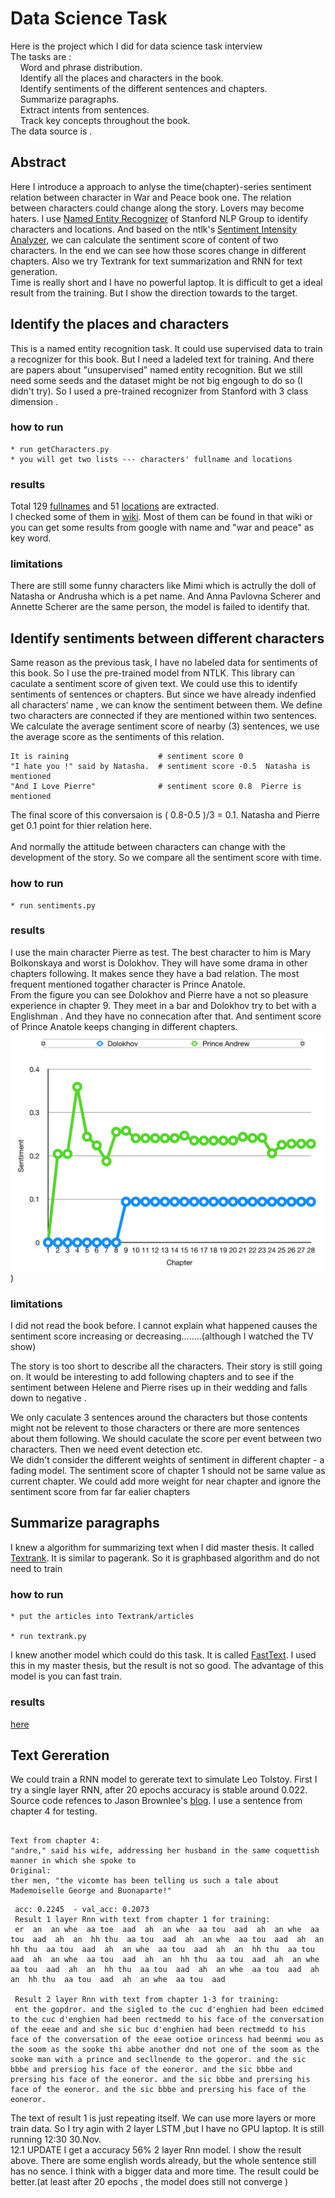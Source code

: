 # Data Science Task

Here is the project which I did for data science task interview<br />
The tasks are :<br />
   &nbsp; &nbsp; Word and phrase distribution.<br />
    &nbsp; &nbsp; Identify all the places and characters in the book.<br />
    &nbsp; &nbsp; Identify sentiments of the different sentences and chapters.<br />
    &nbsp; &nbsp; Summarize paragraphs.<br />
    &nbsp; &nbsp; Extract intents from sentences.<br />
    &nbsp; &nbsp; Track key concepts throughout the book.<br />
The data source is [<War and Peace book one>](https://en.wikisource.org/wiki/War_and_Peace/Book_One) .

## Abstract
Here I introduce a approach to anlyse the time(chapter)-series sentiment relation between character in War and Peace book one. The relation between characters could change along the story. Lovers may become haters. I use [Named Entity Recognizer](https://nlp.stanford.edu/software/CRF-NER.shtml) of Stanford NLP Group to identify characters and locations. And based on the ntlk's [Sentiment Intensity Analyzer](https://www.nltk.org/api/nltk.sentiment.html), we can calculate the sentiment score of content of two characters. In the end we can see how those scores change in different chapters. Also we try Textrank for text summarization and RNN for text generation.<br />
Time is really short and I have no powerful laptop. It is difficult to get a ideal result from the training. But I show the direction towards to the target.


## Identify the places and characters

This is a named entity recognition task. It could use supervised data to train a recognizer for this book. But I need a ladeled text for training. And there are papers about "unsupervised" named entity recognition. But we still need some seeds and the dataset might be not big engough to do so (I didn't try). So I used a pre-trained recognizer from Stanford with 3 class dimension .
### how to run
```
* run getCharacters.py
* you will get two lists --- characters' fullname and locations
 ```



### results
Total 129 [fullnames](https://github.com/licheng5625/data-science-task/blob/master/characts.txt) and 51 [locations](https://github.com/licheng5625/data-science-task/blob/master/locations.txt) are extracted.<br />
I checked some of them in [wiki](https://en.wikipedia.org/wiki/List_of_War_and_Peace_characters). Most of them can be found in that wiki or you can get some results from google with name and "war and peace" as key word.<br />

### limitations
There are still some funny characters like Mimi which is actrully the doll of Natasha or Andrusha which is a pet name.
And Anna Pavlovna Scherer and Annette Scherer are the same person, the model is failed to identify that.

## Identify sentiments between different characters
Same reason as the previous task, I have no labeled data for sentiments of this book. So I use the pre-trained model from NTLK. This library can caculate a sentiment score of given text. We could use this to identify sentiments of sentences or chapters. But since we have already indenfied all characters‘ name , we can know the sentiment between them. We define two characters are connected if they are mentioned within two sentences. We calculate the average sentiment score of nearby (3) sentences, we use the average score as the sentiments of this relation.
```
It is raining                    # sentiment score 0
"I hate you !" said by Natasha.  # sentiment score -0.5  Natasha is mentioned
"And I Love Pierre"              # sentiment score 0.8  Pierre is mentioned
```
The final score of this conversaion is ( 0.8-0.5 )/3 = 0.1. Natasha and Pierre get 0.1 point for thier relation here.<br />
<br />
And normally the attitude between characters can change with the development of the story. So we compare all the sentiment score with time.<br />
### how to run
```
* run sentiments.py

```
### results
I use the main character Pierre as test.  The best character to him is Mary Bolkonskaya and worst is Dolokhov. They will have some drama in other chapters following. It makes sence they have a bad relation. The most frequent mentioned togather character is Prince Anatole.<br />
From the figure you can see Dolokhov and Pierre have a not so pleasure experience in chapter 9. They meet in a bar and Dolokhov try to bet with a Englishman . And they have no connecation after that. And sentiment score of Prince Anatole keeps changing in different chapters.<br />
![figure](https://github.com/licheng5625/data-science-task/blob/master/result.png) )

### limitations
I did not read the book before. I cannot explain what happened causes the sentiment score increasing or decreasing........(although I watched the TV show)

The story is too short to describe all the characters. Their story is still going on. It would be interesting to add following chapters and to see if the sentiment between Helene and Pierre rises up in their wedding and falls down to negative .<br />

We only caculate 3 sentences around the characters but those contents might not be relevent to those characters or there are more sentences about them following. We should caculate the score per event between two characters. Then we need event detection etc.<br />
We didn't consider the different weights of sentiment in different chapter - a fading model. The sentiment score of chapter 1 should not be same value as current chapter. We could add more weight for near chapter and ignore the sentiment score from far far ealier chapters<br />

## Summarize paragraphs
I knew a algorithm for summarizing text when I did master thesis. It called [Textrank]( https://web.eecs.umich.edu/~mihalcea/papers/mihalcea.emnlp04.pdf). It is similar to pagerank. So it is graphbased algorithm and do not need to train<br />

### how to run
```
* put the articles into Textrank/articles

* run textrank.py

```
I knew another model which could do this task. It is called [FastText](https://github.com/facebookresearch/fastText/tree/master/python). I used this in my master thesis, but the result is not so good. The advantage of this model is you can fast train.
### results
[here](https://github.com/licheng5625/data-science-task/tree/master/TextRank/summaries)


## Text Gereration
 We could train a RNN model to gererate text to simulate Leo Tolstoy. First I try a single layer RNN, after 20 epochs accuracy is stable around 0.022. Source code refences to Jason Brownlee's [blog](https://machinelearningmastery.com/text-generation-lstm-recurrent-neural-networks-python-keras/). I use a sentence from chapter 4 for testing.
 ```
 
 Text from chapter 4:
 "andre," said his wife, addressing her husband in the same coquettish manner in which she spoke to
 Original:
 ther men, "the vicomte has been telling us such a tale about Mademoiselle George and Buonaparte!"
 ```
```
 acc: 0.2245  - val_acc: 0.2073
 Result 1 layer Rnn with text from chapter 1 for training:
 er  an  an whe  aa toe  aad  ah  an whe  aa tou  aad  ah  an whe  aa tou  aad  ah  an  hh thu  aa tou  aad  ah  an whe  aa tou  aad  ah  an  hh thu  aa tou  aad  ah  an whe  aa tou  aad  ah  an  hh thu  aa tou  aad  ah  an whe  aa tou  aad  ah  an  hh thu  aa tou  aad  ah  an whe  aa tou  aad  ah  an  hh thu  aa tou  aad  ah  an whe  aa tou  aad  ah  an  hh thu  aa tou  aad  ah  an whe  aa tou  aad
 
 Result 2 layer Rnn with text from chapter 1-3 for training:
 ent the gopdror. and the sigled to the cuc d'enghien had been edcimed to the cuc d'enghien had been rectmedd to his face of the conversation of the eeae and and she sic buc d'enghien had been rectmedd to his face of the conversation of the eeae ootioe orincess had beenmi wou as the soom as the sooke thi abbe another dnd not one of the soom as the sooke man with a prince and secllnende to the goperor. and the sic bbbe and prersiog his face of the eoneror. and the sic bbbe and prersing his face of the eoneror. and the sic bbbe and prersing his face of the eoneror. and the sic bbbe and prersing his face of the eoneror.

 ```
 The text of result 1 is just repeating itself. We can use more layers or more train data. So I try agin with 2 layer LSTM ,but I have no GPU laptop. It is still running 12:30 30.Nov.<br />
 12.1 UPDATE  I get a accuracy 56% 2 layer Rnn model. I show the result above. There are some english words already, but the whole sentence still has no sence. I think with a bigger data and more time. The result could be better.(at least after 20 epochs , the model does still not converge )


 
